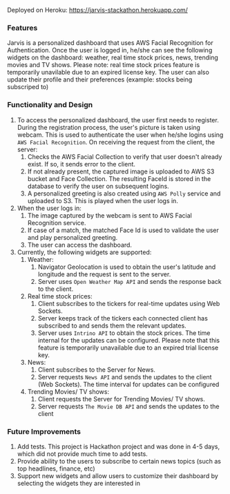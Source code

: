 Deployed on Heroku: https://jarvis-stackathon.herokuapp.com/

### Features
Jarvis is a personalized dashboard that uses AWS Facial Recognition for Authentication.
Once the user is logged in, he/she can see the following widgets on the dashboard: weather, real time stock prices, news, trending movies and TV shows.
Please note: real time stock prices feature is temporarily unavilable due to an expired license key.
The user can also update their profile and their preferences (example: stocks being subscriped to)


### Functionality and Design
1. To access the personalized dashboard, the user first needs to register. 
   During the registration process, the user's picture is taken using webcam. This is used to authenticate the user when he/she logins using `AWS Facial Recognition`. On receiving the request from the client, the server:
    1. Checks the AWS Facial Collection to verify that user doesn't already exist. If so, it sends error to the client.
    2. If not already present, the captured image is uploaded to AWS S3 bucket and Face Collection. The resulting FaceId is stored in the database to verify the user on subsequent logins.
    3. A personalized greeting is also created using `AWS Polly` service and uploaded to S3. This is played when the user logs in.
2. When the user logs in:
    1. The image captured by the webcam is sent to AWS Facial Recognition service.
    2. If case of a match, the matched Face Id is used to validate the user and play personalized greeting.
    3. The user can access the dashboard.
3. Currently, the following widgets are supported:
    1. Weather: 
        1. Navigator Geolocation is used to obtain the user's latitude and longitude and the request is sent to the server.
        2. Server uses `Open Weather Map API` and sends the response back to the client.
    2. Real time stock prices:
        1. Client subscribes to the tickers for real-time updates using Web Sockets.
        2. Server keeps track of the tickers each connected client has subscribed to and sends them the relevant updates.
        3. Server uses `Intrino API` to obtain the stock prices. The time internal for the updates can be configured. 
           Please note that this feature is temporarily unavailable due to an expired trial license key.
    3. News:
        1. Client subscribes to the Server for News.
        2. Server requests `News API` and sends the updates to the client (Web Sockets). The time interval for updates can be configured
    4. Trending Movies/ TV shows:
        1. Client requests the Server for Trending Movies/ TV shows.
        2. Server requests `The Movie DB API` and sends the updates to the client
      
### Future Improvements
  1. Add tests. This project is Hackathon project and was done in 4-5 days, which did not provide much time to add tests.
  2. Provide ability to the users to subscribe to certain news topics (such as top headlines, finance, etc)
  3. Support new widgets and allow users to customize their dashboard by selecting the widgets they are interested in
  
        

